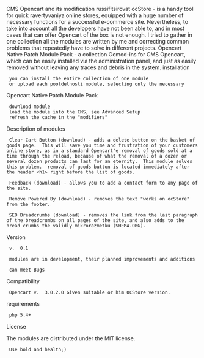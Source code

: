 CMS Opencart and its modification russifitsirovat ocStore - is a handy tool for quick ravertyvaniya online stores, equipped with a huge number of necessary functions for a successful e-commerce site.  Nevertheless, to take into account all the developers have not been able to, and in most cases that can offer Opencart of the box is not enough.  I tried to gather in one collection all the modules are written by me and correcting common problems that repeatedly have to solve in different projects.  Opencart Native Patch Module Pack - a collection Ocmod-ins for CMS Opencart, which can be easily installed via the administration panel, and just as easily removed without leaving any traces and debris in the system.
 installation

     you can install the entire collection of one module
     or upload each pootdelnosti module, selecting only the necessary

 Opencart Native Patch Module Pack

     download module
     load the module into the CMS, see Advanced Setup
     refresh the cache in the "modifiers"

 Description of modules

     Clear Cart Button (download) - adds a delete button on the basket of goods page.  This will save you time and frustration of your customers online store, as in a standard Opencart'e removal of goods sold at a time through the reload, because of what the removal of a dozen or several dozen products can last for an eternity.  This module solves this problem.  removal of goods button is located immediately after the header <h1> right before the list of goods.

     Feedback (download) - allows you to add a contact form to any page of the site.

     Remove Powered By (download) - removes the text "works on ocStore" from the footer.

     SEO Breadcrumbs (download) - removes the link from the last paragraph of the breadcrumbs on all pages of the site, and also adds to the bread crumbs the validly mikrorazmetku (SHEMA.ORG).

 Version

     v.  0.1

     modules are in development, their planned improvements and additions

     can meet Bugs

 Compatibility

     Opencart v.  3.0.2.0 Given suitable or him OCStore version.

 requirements

     php 5.4+

 License

 The modules are distributed under the MIT license.

     Use bold and health;)
